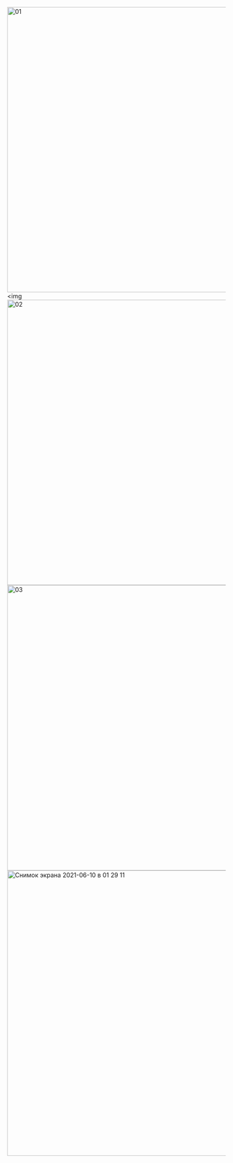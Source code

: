<img width="658" alt="01" src="https://user-images.githubusercontent.com/49156359/121416630-d3bd4b00-c98a-11eb-97c0-259a3b7b9006.png"><img 
<img width="658" alt="02" src="https://user-images.githubusercontent.com/49156359/121416654-da4bc280-c98a-11eb-9216-e07a12f790bc.png">
<img width="658" alt="03" src="https://user-images.githubusercontent.com/49156359/121416667-dd46b300-c98a-11eb-81d3-3998f7ba45ee.png">
<img width="658" alt="Снимок экрана 2021-06-10 в 01 29 11" src="https://user-images.githubusercontent.com/49156359/121417001-429aa400-c98b-11eb-8f71-e1c95b996f01.png">
